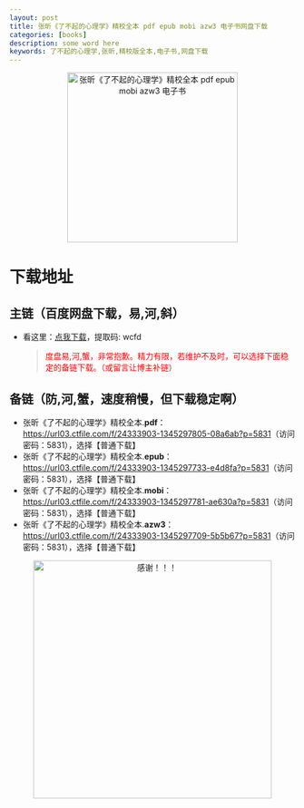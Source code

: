 ```yaml
---
layout: post
title: 张昕《了不起的心理学》精校全本 pdf epub mobi azw3 电子书网盘下载
categories: [books]
description: some word here
keywords: 了不起的心理学,张昕,精校版全本,电子书,网盘下载
---
```


<div align="center"><img src="https://qweree.cn/wp-content/uploads/2024/08/liao-bu-qi-de-xin-li-xue-tuya.jpg" alt="张昕《了不起的心理学》精校全本 pdf epub mobi azw3 电子书" width="300px" height="auto"></div>

# 下载地址

## 主链（百度网盘下载，易,河,斜）

- 看这里：[点我下载](https://pan.baidu.com/s/1iMXUbSbtZQZjDcqDmnWUyw?pwd=wcfd)，提取码: wcfd

  > <p style="color:red" >度盘易,河,蟹，非常抱歉。精力有限，若维护不及时，可以选择下面稳定的备链下载。（或留言让博主补链）</p>

## 备链（防,河,蟹，速度稍慢，但下载稳定啊）

- 张昕《了不起的心理学》精校全本.**pdf**：<https://url03.ctfile.com/f/24333903-1345297805-08a6ab?p=5831>（访问密码：5831），选择【普通下载】
- 张昕《了不起的心理学》精校全本.**epub**：<https://url03.ctfile.com/f/24333903-1345297733-e4d8fa?p=5831>（访问密码：5831），选择【普通下载】
- 张昕《了不起的心理学》精校全本.**mobi**：<https://url03.ctfile.com/f/24333903-1345297781-ae630a?p=5831>（访问密码：5831），选择【普通下载】
- 张昕《了不起的心理学》精校全本.**azw3**：<https://url03.ctfile.com/f/24333903-1345297709-5b5b67?p=5831>（访问密码：5831），选择【普通下载】

<div align="center"><img src="https://pic.imgdb.cn/item/661246bf68eb935713c7f81c.gif" alt="感谢！！！" width="420px" height="auto"/></div>
